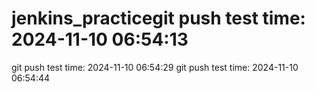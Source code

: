# jenkins_practicegit push test time: 2024-11-10 06:54:13
git push test time: 2024-11-10 06:54:29
git push test time: 2024-11-10 06:54:44
